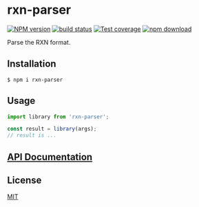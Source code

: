 # rxn-parser

[![NPM version][npm-image]][npm-url]
[![build status][ci-image]][ci-url]
[![Test coverage][codecov-image]][codecov-url]
[![npm download][download-image]][download-url]

Parse the RXN format.

## Installation

`$ npm i rxn-parser`

## Usage

```js
import library from 'rxn-parser';

const result = library(args);
// result is ...
```

## [API Documentation](https://cheminfo.github.io/rxn-parser/)

## License

[MIT](./LICENSE)

[npm-image]: https://img.shields.io/npm/v/rxn-parser.svg
[npm-url]: https://www.npmjs.com/package/rxn-parser
[ci-image]: https://github.com/cheminfo/rxn-parser/workflows/Node.js%20CI/badge.svg?branch=master
[ci-url]: https://github.com/cheminfo/rxn-parser/actions?query=workflow%3A%22Node.js+CI%22
[codecov-image]: https://img.shields.io/codecov/c/github/cheminfo/rxn-parser.svg
[codecov-url]: https://codecov.io/gh/cheminfo/rxn-parser
[download-image]: https://img.shields.io/npm/dm/rxn-parser.svg
[download-url]: https://www.npmjs.com/package/rxn-parser
